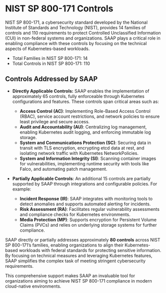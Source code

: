 # NIST SP 800-171 Controls

NIST SP 800-171, a cybersecurity standard developed by the National Institute of Standards and Technology (NIST), provides 14 families of controls and 110 requirements to protect Controlled Unclassified Information (CUI) in non-federal systems and organizations. SAAP plays a critical role in enabling compliance with these controls by focusing on the technical aspects of Kubernetes-based workloads.

- Total Families in NIST SP 800-171: 14
- Total Controls in NIST SP 800-171: 110

## Controls Addressed by SAAP

- **Directly Applicable Controls:** SAAP enables the implementation of approximately 65 controls, fully enforceable through Kubernetes configurations and features. These controls span critical areas such as:

    - **Access Control (AC)**: Implementing Role-Based Access Control (RBAC), service account restrictions, and network policies to ensure least privilege and secure access.
    - **Audit and Accountability (AU)**: Centralizing log management, enabling Kubernetes audit logging, and enforcing immutable log storage.
    - **System and Communications Protection (SC)**: Securing data in transit with TLS encryption, encrypting etcd data at rest, and isolating network traffic with Kubernetes NetworkPolicies.
    - **System and Information Integrity (SI)**: Scanning container images for vulnerabilities, implementing runtime security with tools like Falco, and automating patch management.

- **Partially Applicable Controls**: An additional 15 controls are partially supported by SAAP through integrations and configurable policies. For example:

    - **Incident Response (IR)**: SAAP integrates with monitoring tools to detect anomalies and supports automated alerting for incidents.
    - **Risk Assessment (RA)**: Facilitates regular vulnerability assessments and compliance checks for Kubernetes environments.
    - **Media Protection (MP)**: Supports encryption for Persistent Volume Claims (PVCs) and relies on underlying storage systems for further compliance.

SAAP directly or partially addresses approximately **80 controls** across NIST SP 800-171’s families, enabling organizations to align their Kubernetes-based workloads with federal standards for protecting sensitive information. By focusing on technical measures and leveraging Kubernetes features, SAAP simplifies the complex task of meeting stringent cybersecurity requirements.

This comprehensive support makes SAAP an invaluable tool for organizations aiming to achieve NIST SP 800-171 compliance in modern cloud-native environments.
